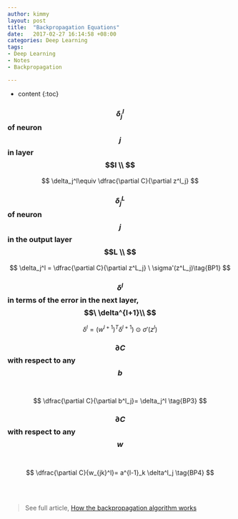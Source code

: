 ```yaml
---
author: kimmy
layout: post
title:  "Backpropagation Equations"
date:   2017-02-27 16:14:58 +08:00
categories: Deep Learning
tags:
- Deep Learning
- Notes
- Backpropagation

---
```



* content
{:toc}



###  $$\delta_j^l$$ of neuron $$j$$ in layer $$l \\ $$

$$
\delta_j^l\equiv \dfrac{\partial C}{\partial z^l_j}
$$

###  $$\delta_j^L$$ of neuron $$j$$ in the output layer $$L \\ $$
$$
\delta_j^l = \dfrac{\partial C}{\partial z^L_j} \ \sigma'(z^L_j)\tag{BP1}
$$

###  $$\delta^l$$ in terms of the error in the next layer,  $$\ \delta^{l+1}\\ $$
$$
\delta^l = (w^{l+1})^T\delta^{l+1})\ \odot\ \sigma'(z^l)\tag{BP2}
$$

###  $$\partial C$$ with respect to any $$b$$ <br>
$$
\dfrac{\partial C}{\partial b^l_j}= \delta_j^l \tag{BP3}
$$

###  $$\partial C$$ with respect to any $$w$$ <br>
$$
\dfrac{\partial C}{w_{jk}^l}= a^{l-1}_k \delta^l_j \tag{BP4}
$$

<br><br>
> See full article, [How the backpropagation algorithm works](http://neuralnetworksanddeeplearning.com/chap2.html)

